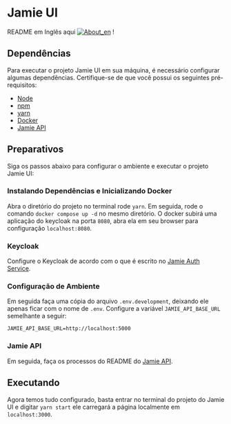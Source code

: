 # Jamie UI 

README em Inglês aqui  [![About_en](https://github.com/yammadev/flag-icons/blob/master/png/US.png?raw=true)](https://github.com/bancodobrasil/jamie-ui/blob/develop/README.md) !

## Dependências

Para executar o projeto Jamie UI em sua máquina, é necessário configurar algumas dependências. Certifique-se de que você possui os seguintes pré-requisitos:

- [Node](https://nodejs.org/en)
- [npm](https://www.npmjs.com/)
- [yarn](https://yarnpkg.com/)
- [Docker](https://www.docker.com/)
- [Jamie API](https://github.com/bancodobrasil/jamie-api/)

## Preparativos

Siga os passos abaixo para configurar o ambiente e executar o projeto Jamie UI:

### Instalando Dependências e Inicializando Docker

Abra o diretório do projeto no terminal rode `yarn`. Em seguida, rode o comando `docker compose up -d` no mesmo diretório. O docker subirá uma aplicação do keycloak na porta `8080`, abra ela em seu browser para configuração `localhost:8080`.

### Keycloak

Configure o Keycloak de acordo com o que é escrito no [Jamie Auth Service](https://github.com/bancodobrasil/jamie-auth-service).

### Configuração de Ambiente

Em seguida faça uma cópia do arquivo `.env.development`, deixando ele apenas ficar com o nome de `.env`. Configure a variável `JAMIE_API_BASE_URL` semelhante a seguir:

    JAMIE_API_BASE_URL=http://localhost:5000


### Jamie API

Em seguida, faça os processos do README do [Jamie API](https://github.com/bancodobrasil/jamie-api).


## Executando 

Agora temos tudo configurado, basta entrar no terminal do projeto do Jamie UI e digitar `yarn start` ele carregará a página localmente em `localhost:3000`.


<!--- 
- subir docker compose do jamie ui
`docker compose up -d`

- configurar keycloak

    criar realm `jamie`
    criar client `jamie` (para a UI)
    criar client `jamie-api` (para a api)

    criar realm roles 
        - reader
        - editor
        - manager
        - admin (opcional)

    criar seu usuário 
        definir papel de admin
        definir credencial 

- configurar as variaveis de ambiente do Jamie UI (.env)

        JAMIE_API_BASE_URL=http://localhost:5000

- subir jamie-api
<!-- colocar link do github do jamie api 
`docker compose up -d`
--->